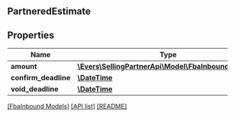 ## PartneredEstimate

## Properties

Name | Type | Description | Notes
------------ | ------------- | ------------- | -------------
**amount** | [**\Evers\SellingPartnerApi\Model\FbaInbound\Amount**](Amount.md) |  |
**confirm_deadline** | [**\DateTime**](\DateTime.md) |  | [optional]
**void_deadline** | [**\DateTime**](\DateTime.md) |  | [optional]

[[FbaInbound Models]](../) [[API list]](../../Api) [[README]](../../../README.md)
